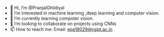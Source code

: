 - 👋 Hi, I’m @PranjalGhildiyal
- 👀 I’m interested in machine learning ,deep learning and computer vision.
- 🌱 I’m currently learning computer vision.
- 💞️ I’m looking to collaborate on projects using CNNs
- 📫 How to reach me: Email: epe18029@rgipt.ac.in
                      

<!---
PranjalGhildiyal/PranjalGhildiyal is a ✨ special ✨ repository because its `README.md` (this file) appears on your GitHub profile.
You can click the Preview link to take a look at your changes.
--->
